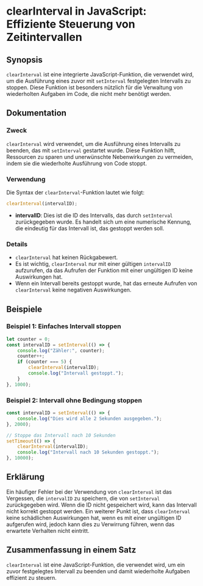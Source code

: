 <!--
Meta Description: # clearInterval in JavaScript: Effiziente Steuerung von Zeitintervallen ## Synopsis `clearInterval` ist eine integrierte JavaScript-Funktion, die verw...
Meta Keywords: clearinterval, die, das, intervall, ist
-->

# clearInterval in JavaScript: Effiziente Steuerung von Zeitintervallen

## Synopsis
`clearInterval` ist eine integrierte JavaScript-Funktion, die verwendet wird, um die Ausführung eines zuvor mit `setInterval` festgelegten Intervalls zu stoppen. Diese Funktion ist besonders nützlich für die Verwaltung von wiederholten Aufgaben im Code, die nicht mehr benötigt werden.

## Dokumentation
### Zweck
`clearInterval` wird verwendet, um die Ausführung eines Intervalls zu beenden, das mit `setInterval` gestartet wurde. Diese Funktion hilft, Ressourcen zu sparen und unerwünschte Nebenwirkungen zu vermeiden, indem sie die wiederholte Ausführung von Code stoppt.

### Verwendung
Die Syntax der `clearInterval`-Funktion lautet wie folgt:

```javascript
clearInterval(intervalID);
```

- **intervalID**: Dies ist die ID des Intervalls, das durch `setInterval` zurückgegeben wurde. Es handelt sich um eine numerische Kennung, die eindeutig für das Intervall ist, das gestoppt werden soll.

### Details
- `clearInterval` hat keinen Rückgabewert.
- Es ist wichtig, `clearInterval` nur mit einer gültigen `intervalID` aufzurufen, da das Aufrufen der Funktion mit einer ungültigen ID keine Auswirkungen hat.
- Wenn ein Intervall bereits gestoppt wurde, hat das erneute Aufrufen von `clearInterval` keine negativen Auswirkungen.

## Beispiele
### Beispiel 1: Einfaches Intervall stoppen
```javascript
let counter = 0;
const intervalID = setInterval(() => {
    console.log("Zähler:", counter);
    counter++;
    if (counter === 5) {
        clearInterval(intervalID);
        console.log("Intervall gestoppt.");
    }
}, 1000);
```

### Beispiel 2: Intervall ohne Bedingung stoppen
```javascript
const intervalID = setInterval(() => {
    console.log("Dies wird alle 2 Sekunden ausgegeben.");
}, 2000);

// Stoppe das Intervall nach 10 Sekunden
setTimeout(() => {
    clearInterval(intervalID);
    console.log("Intervall nach 10 Sekunden gestoppt.");
}, 10000);
```

## Erklärung
Ein häufiger Fehler bei der Verwendung von `clearInterval` ist das Vergessen, die `intervalID` zu speichern, die von `setInterval` zurückgegeben wird. Wenn die ID nicht gespeichert wird, kann das Intervall nicht korrekt gestoppt werden. Ein weiterer Punkt ist, dass `clearInterval` keine schädlichen Auswirkungen hat, wenn es mit einer ungültigen ID aufgerufen wird, jedoch kann dies zu Verwirrung führen, wenn das erwartete Verhalten nicht eintritt.

## Zusammenfassung in einem Satz
`clearInterval` ist eine JavaScript-Funktion, die verwendet wird, um ein zuvor festgelegtes Intervall zu beenden und damit wiederholte Aufgaben effizient zu steuern.